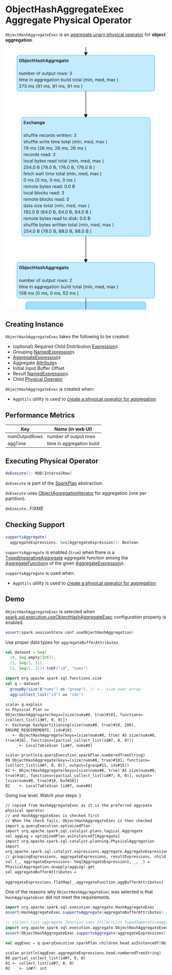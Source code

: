 # ObjectHashAggregateExec Aggregate Physical Operator

`ObjectHashAggregateExec` is an [aggregate unary physical operator](BaseAggregateExec.md) for **object aggregation**.

![ObjectHashAggregateExec in web UI (Details for Query)](../images/ObjectHashAggregateExec-webui-details-for-query.png)

## Creating Instance

`ObjectHashAggregateExec` takes the following to be created:

* <span id="requiredChildDistributionExpressions"> (optional) Required Child Distribution [Expression](../expressions/Expression.md)s
* <span id="groupingExpressions"> Grouping [NamedExpression](../expressions/NamedExpression.md)s
* <span id="aggregateExpressions"> [AggregateExpression](../expressions/AggregateExpression.md)s
* <span id="aggregateAttributes"> Aggregate [Attribute](../expressions/Attribute.md)s
* <span id="initialInputBufferOffset"> Initial Input Buffer Offset
* <span id="resultExpressions"> Result [NamedExpression](../expressions/NamedExpression.md)s
* <span id="child"> Child [Physical Operator](SparkPlan.md)

`ObjectHashAggregateExec` is created when:

* `AggUtils` utility is used to [create a physical operator for aggregation](../AggUtils.md#createAggregate)

## <span id="metrics"> Performance Metrics

Key             | Name (in web UI)
----------------|--------------------------
numOutputRows   | number of output rows
aggTime         | time in aggregation build

## <span id="doExecute"> Executing Physical Operator

```scala
doExecute(): RDD[InternalRow]
```

`doExecute` is part of the [SparkPlan](SparkPlan.md#doExecute) abstraction.

`doExecute` uses [ObjectAggregationIterator](../ObjectAggregationIterator.md) for aggregation (one per partition).

`doExecute`...FIXME

## <span id="supportsAggregate"> Checking Support

```scala
supportsAggregate(
  aggregateExpressions: Seq[AggregateExpression]): Boolean
```

`supportsAggregate` is enabled (`true`) when there is a [TypedImperativeAggregate](../expressions/TypedImperativeAggregate.md) aggregate function among the [AggregateFunction](../expressions/AggregateFunction.md)s of the given [AggregateExpression](../expressions/AggregateExpression.md)s.

`supportsAggregate` is used when:

* `AggUtils` utility is used to [create a physical operator for aggregation](../AggUtils.md#createAggregate)

## Demo

`ObjectHashAggregateExec` is selected when [spark.sql.execution.useObjectHashAggregateExec](../configuration-properties.md#spark.sql.execution.useObjectHashAggregateExec) configuration property is enabled.

```scala
assert(spark.sessionState.conf.useObjectHashAggregation)
```

Use proper data types for `aggregateBufferAttributes`.

```scala
val dataset = Seq(
  (0, Seq.empty[Int]),
  (1, Seq(1, 1)),
  (2, Seq(2, 2))).toDF("id", "nums")
```

```scala
import org.apache.spark.sql.functions.size
val q = dataset.
  groupBy(size($"nums") as "group"). // <-- size over array
  agg(collect_list("id") as "ids")
```

```text
scala> q.explain
== Physical Plan ==
ObjectHashAggregate(keys=[size(nums#8, true)#18], functions=[collect_list(id#7, 0, 0)])
+- Exchange hashpartitioning(size(nums#8, true)#18, 200), ENSURE_REQUIREMENTS, [id=#10]
   +- ObjectHashAggregate(keys=[size(nums#8, true) AS size(nums#8, true)#18], functions=[partial_collect_list(id#7, 0, 0)])
      +- LocalTableScan [id#7, nums#8]
```

```text
scala> println(q.queryExecution.sparkPlan.numberedTreeString)
00 ObjectHashAggregate(keys=[size(nums#8, true)#18], functions=[collect_list(id#7, 0, 0)], output=[group#11, ids#15])
01 +- ObjectHashAggregate(keys=[size(nums#8, true) AS size(nums#8, true)#18], functions=[partial_collect_list(id#7, 0, 0)], output=[size(nums#8, true)#18, buf#20])
02    +- LocalTableScan [id#7, nums#8]
```

Going low level. Watch your steps :)

```text
// copied from HashAggregateExec as it is the preferred aggreate physical operator
// and HashAggregateExec is checked first
// When the check fails, ObjectHashAggregateExec is then checked
import q.queryExecution.optimizedPlan
import org.apache.spark.sql.catalyst.plans.logical.Aggregate
val aggLog = optimizedPlan.asInstanceOf[Aggregate]
import org.apache.spark.sql.catalyst.planning.PhysicalAggregation
import org.apache.spark.sql.catalyst.expressions.aggregate.AggregateExpression
// groupingExpressions, aggregateExpressions, resultExpressions, child
val (_, aggregateExpressions: Seq[AggregateExpression], _, _) = PhysicalAggregation.unapply(aggLog).get
val aggregateBufferAttributes =
  aggregateExpressions.flatMap(_.aggregateFunction.aggBufferAttributes)
```

One of the reasons why `ObjectHashAggregateExec` was selected is that `HashAggregateExec` did not meet the requirements.

```scala
import org.apache.spark.sql.execution.aggregate.HashAggregateExec
assert(HashAggregateExec.supportsAggregate(aggregateBufferAttributes) == false)
```

```scala
// collect_list aggregate function uses CollectList TypedImperativeAggregate under the covers
import org.apache.spark.sql.execution.aggregate.ObjectHashAggregateExec
assert(ObjectHashAggregateExec.supportsAggregate(aggregateExpressions))
```

```scala
val aggExec = q.queryExecution.sparkPlan.children.head.asInstanceOf[ObjectHashAggregateExec]
```

```text
scala> println(aggExec.aggregateExpressions.head.numberedTreeString)
00 partial_collect_list(id#7, 0, 0)
01 +- collect_list(id#7, 0, 0)
02    +- id#7: int
```
